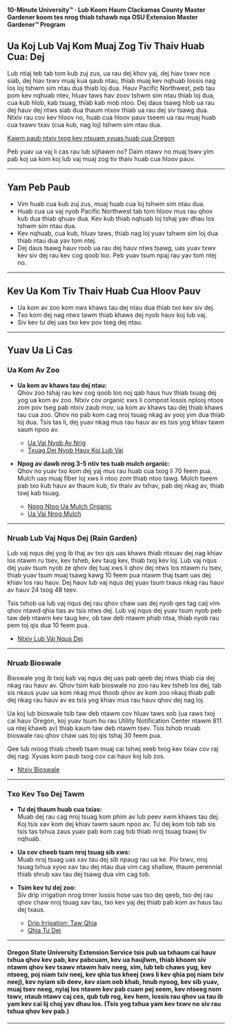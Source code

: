 #### 10-Minute University™ · Lub Koom Haum Clackamas County Master Gardener koom tes nrog thiab txhawb nqa OSU Extension Master Gardener™ Program

## Ua Koj Lub Vaj Kom Muaj Zog Tiv Thaiv Huab Cua: Dej

Lub ntiaj teb tab tom kub zuj zus, ua rau dej khov yaj, dej hiav txwv nce siab, dej hiav txwv muaj kua qaub ntau, thiab muaj kev nqhuab lossis nag los loj tshwm sim ntau dua thiab loj dua. Hauv Pacific Northwest, peb tau pom kev nqhuab ntev, hluav taws hav zoov tshwm sim ntau thiab loj dua, cua kub hlob, kab tsuag, thiab kab mob ntoo. Dej daus tsawg hlob ua rau dej hauv dej ntws siab dua thaum ntxov thiab ua rau dej siv tsawg dua. Ntxiv rau cov kev hloov no, huab cua hloov pauv tseem ua rau muaj huab cua txawv txav (cua kub, nag loj) tshwm sim ntau dua.

[Kawm paub ntxiv txog kev ntsuam xyuas huab cua Oregon](https://blogs.oregonstate.edu/occri/oregon-climate-assessments/)

Peb yuav ua vaj li cas rau lub sijhawm no? Daim ntawv no muaj tswv yim pab koj ua kom koj lub vaj muaj zog tiv thaiv huab cua hloov pauv.

---

## Yam Peb Paub

- Vim huab cua kub zuj zus, muaj huab cua loj tshwm sim ntau dua.
- Huab cua ua vaj nyob Pacific Northwest tab tom hloov mus rau qhov kub dua thiab qhuav dua. Kev kub thiab nqhuab loj tshaj yav dhau los tshwm sim ntau dua.
- Kev nqhuab, cua kub, hluav taws, thiab nag loj yuav tshwm sim loj dua thiab ntau dua yav tom ntej.
- Dej daus tsawg hauv roob ua rau dej hauv ntws tsawg, uas yuav txwv kev siv dej rau kev cog qoob loo. Peb yuav tsum npaj rau yav tom ntej no.

---

## Kev Ua Kom Tiv Thaiv Huab Cua Hloov Pauv

- Ua kom av zoo kom nws khaws tau dej ntau dua thiab txo kev siv dej.
- Txo kom dej nag ntws tawm thiab khaws dej nyob hauv koj lub vaj.
- Siv kev tư dej uas txo kev pov tseg dej ntau.

---

## Yuav Ua Li Cas

### Ua Kom Av Zoo

- **Ua kom av khaws tau dej ntau:**  
  Qhov zoo tshaj rau kev cog qoob loo noj qab haus huv thiab txuag dej yog ua kom av zoo. Ntxiv cov organic xws li compost lossis nplooj ntoos zom pov tseg pab ntxiv zaub mov, ua kom av khaws tau dej thiab khaws tau cua zoo. Qhov no pab kom cag nroj tsuag nkag av yooj yim dua thiab loj dua. Tsis tas li, dej yuav nkag mus rau hauv av es tsis yog khiav tawm saum npoo av.

  - [Ua Vaj Nyob Av Nrig](https://cmastergardeners.files.wordpress.com/2022/02/gardening-in-clay-soil.pdf)
  - [Txuag Dej Nyob Hauv Koj Lub Vaj](https://catalog.extension.oregonstate.edu/sites/catalog/files/project/pdf/em9125.pdf)

- **Npog av dawb nrog 3-5 ntiv tes tuab mulch organic:**  
  Qhov no yuav txo kom dej yaj mus rau huab cua txog li 70 feem pua. Mulch uas muaj fiber loj xws li ntoo zom thiab ntoo tawg. Mulch tseem pab txo kub hauv av thaum kub, tiv thaiv av txhav, pab dej nkag av, thiab tswj kab tsuag.

  - [Npog Ntoo Ua Mulch Organic](https://catalog.extension.oregonstate.edu/sites/catalog/files/project/pdf/ec1629.pdf)
  - [Ua Vaj Nrog Mulch](https://cmastergardeners.files.wordpress.com/2022/02/gardening-with-mulch.pdf)

---

### Nruab Lub Vaj Nqus Dej (Rain Garden)

Lub vaj nqus dej yog ib thaj av txo qis uas khaws thiab ntxuav dej nag khiav los ntawm ru tsev, kev tsheb, kev taug kev, thiab txoj kev loj. Lub vaj nqus dej yuav tsum nyob ze qhov dej tuaj xws li qhov dej ntws los ntawm ru tsev, thiab yuav tsum muaj tsawg kawg 10 feem pua ntawm thaj tsam uas dej khiav los rau hauv. Dej hauv lub vaj nqus dej yuav tsum txaus nkag rau hauv av hauv 24 txog 48 teev.

Tsis txhob ua lub vaj nqus dej rau qhov chaw uas dej nyob qes tag caij vim qhov ntawd qhia tias av tsis ntws dej. Lub vaj nqus dej yuav tsum nyob peb taw deb ntawm kev taug kev, ob taw deb ntawm phab ntsa, thiab nyob rau pem toj qis dua 10 feem pua.

- [Ntxiv Lub Vaj Nqus Dej](https://cmastergardeners.files.wordpress.com/2023/04/adding-a-rain-garden.pdf)

---

### Nruab Bioswale

Bioswale yog ib txoj kab vaj nqus dej uas pab qeeb dej ntws thiab cia dej nkag rau hauv av. Qhov tsim kab bioswale no zoo rau kev tsheb los dej, tab sis nkaus yuav ua kom nkag mus thoob qhov av kom zoo nkauj thiab pab dej nkag rau hauv av es tsis yog khiav mus rau hauv qhov dej nag loj.

Ua koj lub bioswale tsib taw deb ntawm cov hluav taws xob (ua raws txoj cai hauv Oregon, koj yuav tsum hu rau Utility Notification Center ntawm 811 ua ntej khawb av) thiab kaum taw deb ntawm tsev. Tsis txhob nruab bioswale rau qhov chaw uas toj qis tshaj 30 feem pua.

Qee lub nroog thiab cheeb tsam muaj cai tshwj xeeb txog kev txiav cov raj dej nag. Xyuas kom paub txog cov cai hauv koj lub zos.

- [Ntxiv Bioswale](https://cmastergardeners.files.wordpress.com/2023/04/adding-a-bioswale.pdf)

---

### Txo Kev Tso Dej Tawm

- **Tư dej thaum huab cua txias:**  
  Muab dej rau cag nroj tsuag kom phim av lub peev xwm khaws tau dej. Koj tsis xav kom dej khiav tawm saum npoo av. Tư dej kom tob tab sis tsis tas txhua zaus yuav pab kom cag tob thiab nroj tsuag txawj tiv nqhuab.

- **Ua cov cheeb tsam nroj tsuag sib xws:**  
  Muab nroj tsuag uas xav tau dej sib npaug rau ua ke. Piv txwv, nroj tsuag txhua xyoo xav tau dej ntau dua vim cag shallow, thaum perennial thiab shrub xav tau dej tsawg dua vim cag tob.

- **Tsim kev tư dej zoo:**  
  Siv drip irrigation nrog timer lossis hose uas tso dej qeeb, tso dej rau qhov chaw nroj tsuag xav tau, txo kev yaj dej thiab pab kom av haus tau dej txaus.

  - [Drip Irrigation: Taw Qhia](https://extension.oregonstate.edu/catalog/pub/em8782-s)
  - [Qhia Tư Dej](https://cmastergardeners.files.wordpress.com/2022/02/watering-tips.pdf)

---

#### Oregon State University Extension Service tsis pub ua txhaum cai hauv txhua qhov kev pab, kev pabcuam, kev ua haujlwm, thiab khoom siv ntawm qhov kev txawv ntawm haiv neeg, xim, lub teb chaws yug, kev ntseeg, poj niam txiv neej, kev qhia tus kheej (xws li kev qhia poj niam txiv neej), kev nyiam sib deev, kev xiam oob khab, hnub nyoog, kev sib yuav, muaj tsev neeg, nyiaj los ntawm kev pab cuam pej xeem, kev ntseeg nom tswv, ntaub ntawv caj ces, qub tub rog, kev hem, lossis rau qhov ua tau ib yam kev cai lij choj yav dhau los. (Tsis yog txhua yam kev txwv no siv rau txhua qhov kev pab.)
---